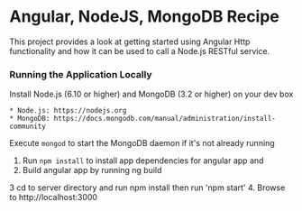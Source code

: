 # Angular, NodeJS, MongoDB Recipe

This project provides a look at getting started using Angular Http functionality and how it can be used
to call a Node.js RESTful service.  



### Running the Application Locally

 Install Node.js (6.10 or higher) and MongoDB (3.2 or higher) on your dev box

    * Node.js: https://nodejs.org
    * MongoDB: https://docs.mongodb.com/manual/administration/install-community

 Execute `mongod` to start the MongoDB daemon if it's not already running

1. Run `npm install` to install app dependencies for angular app and
2. Build angular app by running ng build

3 cd to server directory and run npm install then run 'npm start'
4. Browse to http://localhost:3000

